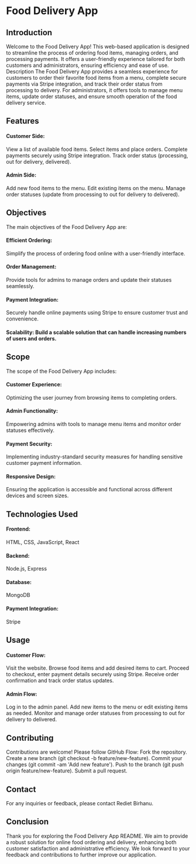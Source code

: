 # Food Delivery App

## Introduction
Welcome to the Food Delivery App! This web-based application is designed to streamline the process of ordering food items, managing orders, and processing payments. It offers a user-friendly experience tailored for both customers and administrators, ensuring efficiency and ease of use.
Description
The Food Delivery App provides a seamless experience for customers to order their favorite food items from a menu, complete secure payments via Stripe integration, and track their order status from processing to delivery. For administrators, it offers tools to manage menu items, update order statuses, and ensure smooth operation of the food delivery service.
## Features
#### Customer Side:
View a list of available food items.
Select items and place orders.
Complete payments securely using Stripe integration.
Track order status (processing, out for delivery, delivered).
#### Admin Side:
Add new food items to the menu.
Edit existing items on the menu.
Manage order statuses (update from processing to out for delivery to delivered).
## Objectives
The main objectives of the Food Delivery App are:
#### Efficient Ordering:
Simplify the process of ordering food online with a user-friendly interface.
#### Order Management: 
Provide tools for admins to manage orders and update their statuses seamlessly.
#### Payment Integration: 
Securely handle online payments using Stripe to ensure customer trust and convenience.
#### Scalability: Build a scalable solution that can handle increasing numbers of users and orders.
## Scope
The scope of the Food Delivery App includes:
#### Customer Experience:
Optimizing the user journey from browsing items to completing orders.
#### Admin Functionality:
Empowering admins with tools to manage menu items and monitor order statuses effectively.
#### Payment Security: 
Implementing industry-standard security measures for handling sensitive customer payment information.
#### Responsive Design:
Ensuring the application is accessible and functional across different devices and screen sizes.
## Technologies Used
#### Frontend:
HTML, CSS, JavaScript, React
#### Backend:
Node.js, Express
#### Database:
MongoDB
#### Payment Integration:
Stripe
## Usage
#### Customer Flow:
Visit the website.
Browse food items and add desired items to cart.
Proceed to checkout, enter payment details securely using Stripe.
Receive order confirmation and track order status updates.
#### Admin Flow:
Log in to the admin panel.
Add new items to the menu or edit existing items as needed.
Monitor and manage order statuses from processing to out for delivery to delivered.
## Contributing
Contributions are welcome! Please follow GitHub Flow:
Fork the repository.
Create a new branch (git checkout -b feature/new-feature).
Commit your changes (git commit -am 'Add new feature').
Push to the branch (git push origin feature/new-feature).
Submit a pull request.
## Contact
For any inquiries or feedback, please contact Rediet Birhanu.
## Conclusion
Thank you for exploring the Food Delivery App README. We aim to provide a robust solution for online food ordering and delivery, enhancing both customer satisfaction and administrative efficiency. We look forward to your feedback and contributions to further improve our application.
